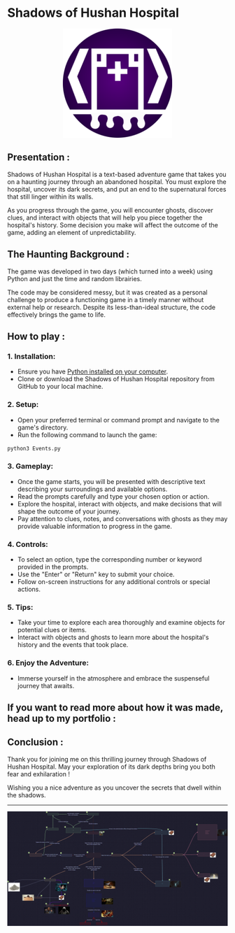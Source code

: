 # Shadows of Hushan Hospital
<p align="center">
<img src="https://github.com/PuddingNight/Shadows_of_Hushan_Hospital/blob/master/hospital2.png" width="250" height="250">
</p>

## Presentation :
Shadows of Hushan Hospital is a text-based adventure game that takes you on a haunting journey through an abandoned hospital. You must explore the hospital, uncover its dark secrets, and put an end to the supernatural forces that still linger within its walls.

As you progress through the game, you will encounter ghosts, discover clues, and interact with objects that will help you piece together the hospital's history. Some decision you make will affect the outcome of the game, adding an element of unpredictability.


## The Haunting Background :
The game was developed in two days (which turned into a week) using Python and just the time and random librairies.

The code may be considered messy, but it was created as a personal challenge to produce a functioning game in a timely manner without external help or research. Despite its less-than-ideal structure, the code effectively brings the game to life.


## How to play :


### 1. **Installation:**

* Ensure you have [Python installed on your computer](https://www.codecademy.com/article/install-python3 "A really good guide to learn how to do it.").
* Clone or download the Shadows of Hushan Hospital repository from GitHub to your local machine.


### 2. **Setup:**

* Open your preferred terminal or command prompt and navigate to the game's directory.
* Run the following command to launch the game:

```Python
python3 Events.py
```


### 3. **Gameplay:**

* Once the game starts, you will be presented with descriptive text describing your surroundings and available options.
* Read the prompts carefully and type your chosen option or action.
* Explore the hospital, interact with objects, and make decisions that will shape the outcome of your journey.
* Pay attention to clues, notes, and conversations with ghosts as they may provide valuable information to progress in the game.



### 4. **Controls:**

* To select an option, type the corresponding number or keyword provided in the prompts.
* Use the "Enter" or "Return" key to submit your choice.
* Follow on-screen instructions for any additional controls or special actions.



### 5. **Tips:**

* Take your time to explore each area thoroughly and examine objects for potential clues or items.
* Interact with objects and ghosts to learn more about the hospital's history and the events that took place.



### 6. **Enjoy the Adventure:**

* Immerse yourself in the atmosphere and embrace the suspenseful journey that awaits.

## If you want to read more about how it was made, head up to my portfolio : 


## Conclusion :
Thank you for joining me on this thrilling journey through Shadows of Hushan Hospital. May your exploration of its dark depths bring you both fear and exhilaration !

Wishing you a nice adventure as you uncover the secrets that dwell within the shadows.

---

<p align="center">
<img src="https://github.com/PuddingNight/Shadows_of_Hushan_Hospital/blob/master/Hushan_Map.jpg?raw=true">
</p>



